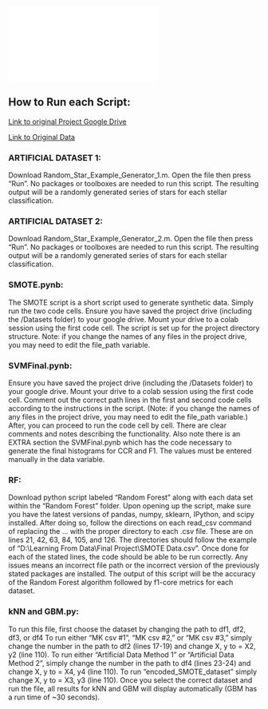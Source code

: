![Report](ml-dl/Stellar-Classification-Project/EC503_Final_Project_Report.pdf)

## How to Run each Script:

[Link to original Project Google Drive](https://drive.google.com/drive/folders/115hQhzC4dHJ2099osLNf07JztYB4jPtm?usp=sharing)

[Link to Original Data](https://www.kaggle.com/datasets/deepu1109/star-dataset/data)

### ARTIFICIAL DATASET 1: 

Download Random_Star_Example_Generator_1.m. Open the file then press “Run”. No packages or toolboxes are needed to run this script. The resulting output will be a randomly generated series of stars for each stellar classification.

### ARTIFICIAL DATASET 2: 

Download Random_Star_Example_Generator_2.m. Open the file then press “Run”. No packages or toolboxes are needed to run this script. The resulting output will be a randomly generated series of stars for each stellar classification.

### SMOTE.pynb: 

The SMOTE script is a short script used to generate synthetic data. Simply run the two code cells. Ensure you have saved the project drive (including the /Datasets folder) to your google drive. Mount your drive to a colab session using the first code cell.  The script is set up for the project directory structure. Note: if you change the names of any files in the project drive, you may need to edit the file_path variable.

### SVMFinal.pynb: 

Ensure you have saved the project drive (including the /Datasets folder) to your google drive. Mount your drive to a colab session using the first code cell. Comment out the correct path lines in the first and second code cells according to the instructions in the script. (Note: if you change the names of any files in the project drive, you may need to edit the file_path variable.) After, you can proceed to run the code cell by cell. There are clear comments and notes describing the functionality. Also note there is an EXTRA section the SVMFinal.pynb which has the code necessary to generate the final histograms for CCR and F1. The values must be entered manually in the data variable. 

### RF: 

Download python script labeled “Random Forest” along with each data set within the “Random Forest” folder. Upon opening up the script, make sure you have the latest versions of pandas, numpy, sklearn, IPython, and scipy installed. After doing so, follow the directions on each read_csv command of replacing the … with the proper directory to each .csv file. These are on lines 21, 42, 63, 84, 105, and 126. The directories should follow the example of “D:\\Learning From Data\\Final Project\\SMOTE Data.csv”. Once done for each of the stated lines, the code should be able to be run correctly. Any issues means an incorrect file path or the incorrect version of the previously stated packages are installed. The output of this script will be the accuracy of the  Random Forest algorithm followed by f1-core metrics for each dataset.


### kNN and GBM.py: 

To run this file, first choose the dataset by changing the path to df1, df2, df3, or df4
To run either “MK csv #1”, “MK csv #2,” or “MK csv #3,” simply change the number in the path to df2 (lines 17-19) and change X, y to = X2, y2 (line 110).
To run either “Artificial Data Method 1” or “Artificial Data Method 2”, simply change the number in the path to df4 (lines 23-24) and change X, y to = X4, y4 (line 110).
To run “encoded_SMOTE_dataset” simply change X, y to = X3, y3 (line 110).
Once you select the correct dataset and run the file, all results for kNN and GBM will display automatically (GBM has a run time of ~30 seconds).

